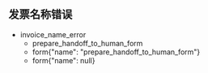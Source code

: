 ## 发票名称错误
* invoice_name_error
  - prepare_handoff_to_human_form
  - form{"name": "prepare_handoff_to_human_form"}
  - form{"name": null}